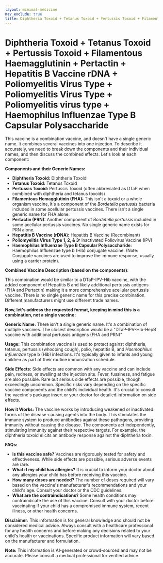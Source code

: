```yaml
---
layout: minimal-medicine
nav_exclude: true
title: Diphtheria Toxoid + Tetanus Toxoid + Pertussis Toxoid + Filamentous Haemagglutinin + Pertactin + Hepatitis B Vaccine rDNA + Poliomyelitis Virus Type + Poliomyelitis Virus Type + Poliomyelitis virus type + Haemophilus Influenzae Type B Capsular Polysaccharide
---
```


# Diphtheria Toxoid + Tetanus Toxoid + Pertussis Toxoid + Filamentous Haemagglutinin + Pertactin + Hepatitis B Vaccine rDNA + Poliomyelitis Virus Type + Poliomyelitis Virus Type + Poliomyelitis virus type + Haemophilus Influenzae Type B Capsular Polysaccharide

This vaccine is a combination vaccine, and doesn't have a single generic name.  It combines several vaccines into one injection.  To describe it accurately, we need to break down the components and their individual names, and then discuss the combined effects. Let's look at each component:

**Components and their Generic Names:**

* **Diphtheria Toxoid:**  Diphtheria Toxoid
* **Tetanus Toxoid:** Tetanus Toxoid
* **Pertussis Toxoid:** Pertussis Toxoid (often abbreviated as DTaP when combined with diphtheria and tetanus toxoids)
* **Filamentous Hemagglutinin (FHA):**  This isn't a toxoid or a whole organism vaccine, it's a component of the *Bordetella pertussis* bacteria included in some acellular pertussis vaccines.  There isn't a single generic name for FHA alone.
* **Pertactin (PRN):** Another component of *Bordetella pertussis* included in some acellular pertussis vaccines.  No single generic name exists for PRN alone.
* **Hepatitis B Vaccine (rDNA):** Hepatitis B Vaccine (Recombinant)
* **Poliomyelitis Virus Type 1, 2, & 3:**  Inactivated Poliovirus Vaccine (IPV)
* **Haemophilus Influenzae Type B Capsular Polysaccharide:** Haemophilus Influenzae type b (Hib) conjugate vaccine.  (Note:  Conjugate vaccines are used to improve the immune response, usually using a carrier protein).


**Combined Vaccine Description (based on the components):**

This combination would be similar to a DTaP-IPV-Hib vaccine, with the added component of Hepatitis B and likely additional pertussis antigens (FHA and Pertactin) making it a more comprehensive acellular pertussis vaccine.  There is no single generic name for this precise combination.  Different manufacturers might use different trade names.

**Now, let's address the requested format, keeping in mind this is a combination, not a single vaccine:**

**Generic Name:**  There isn't a single generic name. It's a combination of multiple vaccines.  The closest description would be a "DTaP-IPV-Hib-HepB vaccine with additional pertussis antigens (FHA and PRN)"


**Usage:**  This combination vaccine is used to protect against diphtheria, tetanus, pertussis (whooping cough), polio, hepatitis B, and *Haemophilus influenzae* type b (Hib) infections.  It's typically given to infants and young children as part of their routine immunization schedule.


**Side Effects:**  Side effects are common with any vaccine and can include pain, redness, or swelling at the injection site.  Fever, fussiness, and fatigue are also possible.  Rare but serious side effects are possible, though exceedingly uncommon.  Specific risks vary depending on the specific vaccine components and the child's individual health.  It's crucial to consult the vaccine's package insert or your doctor for detailed information on side effects.


**How it Works:**  The vaccine works by introducing weakened or inactivated forms of the disease-causing agents into the body. This stimulates the immune system to produce antibodies against these pathogens, providing immunity without causing the disease.  The components act independently, stimulating immunity against their respective targets.  For example, the diphtheria toxoid elicits an antibody response against the diphtheria toxin.


**FAQs:**

* **Is this vaccine safe?**  Vaccines are rigorously tested for safety and effectiveness.  While side effects are possible, serious adverse events are rare.
* **What if my child has allergies?**  It is crucial to inform your doctor about any allergies your child has before receiving this vaccine.
* **How many doses are needed?**  The number of doses required will vary based on the vaccine's manufacturer's recommendations and your child's age.  Consult your doctor or the CDC guidelines.
* **What are the contraindications?**  Some health conditions may contraindicate the use of this vaccine.  Consult with your doctor before vaccinating if your child has a compromised immune system, recent illness, or other health concerns.


**Disclaimer:** This information is for general knowledge and should not be considered medical advice.  Always consult with a healthcare professional for any health concerns and before making any decisions related to your child's health or vaccinations.  Specific product information will vary based on the manufacturer and formulation.


**Note:** This information is AI-generated or crowd-sourced and may not be accurate. Please consult a medical professional for verified advice.